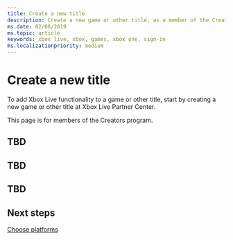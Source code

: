 ```yaml
---
title: Create a new title
description: Create a new game or other title, as a member of the Creators program.
ms.date: 02/08/2019
ms.topic: article
keywords: xbox live, xbox, games, xbox one, sign-in
ms.localizationpriority: medium
---
```

# Create a new title

To add Xbox Live functionality to a game or other title, start by creating a new game or other title at Xbox Live Partner Center.

This page is for members of the Creators program.


## TBD


## TBD


## TBD


## Next steps

[Choose platforms](choose-platforms.md)
